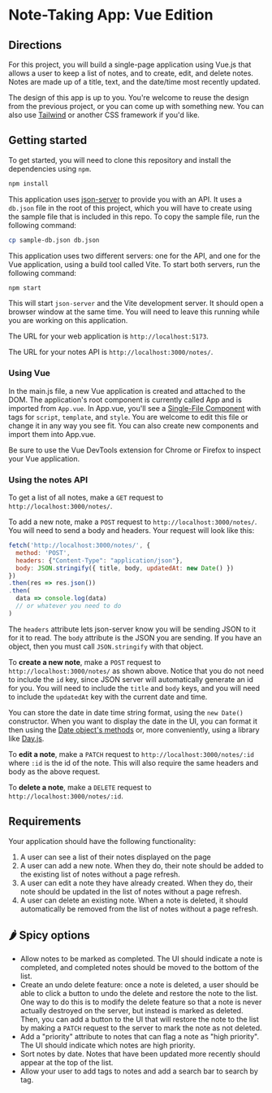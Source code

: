 # Note-Taking App: Vue Edition

## Directions

For this project, you will build a single-page application using Vue.js that allows a user to keep a list of notes, and to create, edit, and delete notes. Notes are made up of a title, text, and the date/time most recently updated. 

The design of this app is up to you. You're welcome to reuse the design from the previous project, or you can come up with something new. You can also use [Tailwind](https://tailwindcss.com/) or another CSS framework if you'd like.

## Getting started

To get started, you will need to clone this repository and install the dependencies using `npm`.

```sh
npm install
```

This application uses [json-server](https://github.com/typicode/json-server) to provide you with an API. It uses a `db.json` file in the root of this project, which you will have to create using the sample file that is included in this repo. To copy the sample file, run the following command:

```sh
cp sample-db.json db.json
```

This application uses two different servers: one for the API, and one for the Vue application, using a build tool called Vite. To start both servers, run the following command:

```sh
npm start
```

This will start `json-server` and the Vite development server. It should open a browser window at the same time. You will need to leave this running while you are working on this application.

The URL for your web application is `http://localhost:5173`.

The URL for your notes API is `http://localhost:3000/notes/`.

### Using Vue

In the main.js file, a new Vue application is created and attached to the DOM. The application's root component is currently called App and is imported from `App.vue`. In App.vue, you'll see a [Single-File Component](https://vuejs.org/guide/scaling-up/sfc.html) with tags for `script`, `template`, and `style`. You are welcome to edit this file or change it in any way you see fit. You can also create new components and import them into App.vue.

Be sure to use the Vue DevTools extension for Chrome or Firefox to inspect your Vue application.

### Using the notes API

To get a list of all notes, make a `GET` request to `http://localhost:3000/notes/`.

To add a new note, make a `POST` request to `http://localhost:3000/notes/`. You will need to send a body and headers. Your request will look like this:

```js
fetch('http://localhost:3000/notes/', {
  method: 'POST', 
  headers: {"Content-Type": "application/json"}, 
  body: JSON.stringify({ title, body, updatedAt: new Date() })
})
.then(res => res.json())
.then(
  data => console.log(data)
  // or whatever you need to do
)
```

The `headers` attribute lets json-server know you will be sending JSON to it for it to read. The `body` attribute is the JSON you are sending. If you have an object, then you must call `JSON.stringify` with that object.

To **create a new note**, make a `POST` request to `http://localhost:3000/notes/` as shown above. Notice that you do not need to include the `id` key, since JSON server will automatically generate an id for you. You will need to include the `title` and `body` keys, and you will need to include the `updatedAt` key with the current date and time. 

You can store the date in date time string format, using the `new Date()` constructor. When you want to display the date in the UI, you can format it then using the [Date object's methods](https://developer.mozilla.org/en-US/docs/Web/JavaScript/Reference/Global_Objects/Date) or, more conveniently, using a library like [Day.js](https://day.js.org/).

To **edit a note**, make a `PATCH` request to `http://localhost:3000/notes/:id` where `:id` is the id of the note. This will also require the same headers and body as the above request.

To **delete a note**, make a `DELETE` request to `http://localhost:3000/notes/:id`.

## Requirements

Your application should have the following functionality:

1. A user can see a list of their notes displayed on the page
2. A user can add a new note. When they do, their note should be added to the existing list of notes without a page refresh.
3. A user can edit a note they have already created. When they do, their note should be updated in the list of notes without a page refresh.
4. A user can delete an existing note. When a note is deleted, it should automatically be removed from the list of notes without a page refresh.

## 🌶️ Spicy options

- Allow notes to be marked as completed. The UI should indicate a note is completed, and completed notes should be moved to the bottom of the list.
- Create an undo delete feature: once a note is deleted, a user should be able to click a button to undo the delete and restore the note to the list. One way to do this is to modify the delete feature so that a note is never actually destroyed on the server, but instead is marked as deleted. Then, you can add a button to the UI that will restore the note to the list by making a `PATCH` request to the server to mark the note as not deleted.
- Add a "priority" attribute to notes that can flag a note as "high priority". The UI should indicate which notes are high priority.
- Sort notes by date. Notes that have been updated more recently should appear at the top of the list.
- Allow your user to add tags to notes and add a search bar to search by tag.
